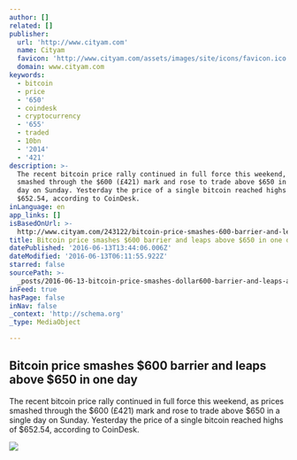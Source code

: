 ```yaml
---
author: []
related: []
publisher:
  url: 'http://www.cityam.com'
  name: Cityam
  favicon: 'http://www.cityam.com/assets/images/site/icons/favicon.ico'
  domain: www.cityam.com
keywords:
  - bitcoin
  - price
  - '650'
  - coindesk
  - cryptocurrency
  - '655'
  - traded
  - 10bn
  - '2014'
  - '421'
description: >-
  The recent bitcoin price rally continued in full force this weekend, as prices
  smashed through the $600 (£421) mark and rose to trade above $650 in a single
  day on Sunday. Yesterday the price of a single bitcoin reached highs of
  $652.54, according to CoinDesk.
inLanguage: en
app_links: []
isBasedOnUrl: >-
  http://www.cityam.com/243122/bitcoin-price-smashes-600-barrier-and-leaps-to-trade-above-650-in-one-day
title: Bitcoin price smashes $600 barrier and leaps above $650 in one day
datePublished: '2016-06-13T13:44:06.006Z'
dateModified: '2016-06-13T06:11:55.922Z'
starred: false
sourcePath: >-
  _posts/2016-06-13-bitcoin-price-smashes-dollar600-barrier-and-leaps-above-dollar650-in-o.md
inFeed: true
hasPage: false
inNav: false
_context: 'http://schema.org'
_type: MediaObject

---
```

<article style=""><h1>Bitcoin price smashes $600 barrier and leaps above $650 in one day</h1><p>The recent bitcoin price rally continued in full force this weekend, as prices smashed through the $600 (£421) mark and rose to trade above $650 in a single day on Sunday. Yesterday the price of a single bitcoin reached highs of $652.54, according to CoinDesk.</p><img src="http://www.cityam.com/assets/uploads/main-image/full_width_article_body_image/utah-software-engineer-mints-physical-bitcoins-167577079-575e3dd82dda5.jpg" /></article>